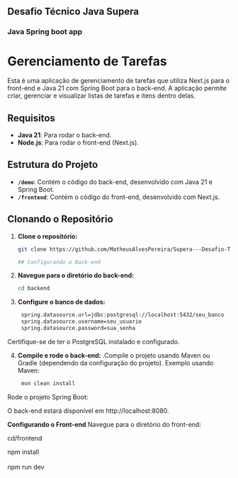 ## Desafio Técnico Java Supera

### Java Spring boot app 

# Gerenciamento de Tarefas

Esta é uma aplicação de gerenciamento de tarefas que utiliza Next.js para o front-end e Java 21 com Spring Boot para o back-end. A aplicação permite criar, gerenciar e visualizar listas de tarefas e itens dentro delas.

## Requisitos

- **Java 21**: Para rodar o back-end.
- **Node.js**: Para rodar o front-end (Next.js).

## Estrutura do Projeto

- **`/demo`**: Contém o código do back-end, desenvolvido com Java 21 e Spring Boot.
- **`/frontend`**: Contém o código do front-end, desenvolvido com Next.js.

## Clonando o Repositório

1. **Clone o repositório:**

   ```bash
   git clone https://github.com/MatheusAlvesPereira/Supera---Desafio-Tecnico---Sistema-de-Gerenciamento-de-Tarefas-Abstrato.git

   ## Configurando o Back-end

2. **Navegue para o diretório do back-end:**

   ```bash
   cd backend


3. **Configure o banco de dados:**
   ```bash
    spring.datasource.url=jdbc:postgresql://localhost:5432/seu_banco
    spring.datasource.username=seu_usuario
    spring.datasource.password=sua_senha

Certifique-se de ter o PostgreSQL instalado e configurado.


4. **Compile e rode o back-end:**
.Compile o projeto usando Maven ou Gradle (dependendo da configuração do projeto). Exemplo usando Maven:
   ```bash
    mvn clean install

Rode o projeto Spring Boot:

O back-end estará disponível em http://localhost:8080.


**Configurando o Front-end**
Navegue para o diretório do front-end:

cd/frontend

npm install<br>
<br>
npm run dev<br>

